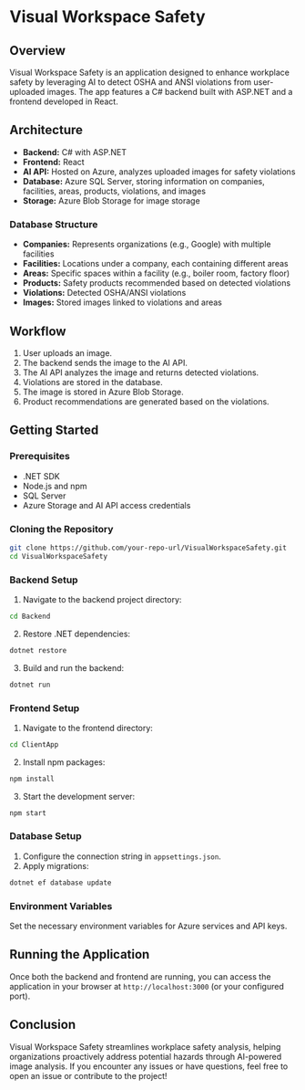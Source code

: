 # Visual Workspace Safety

## Overview
Visual Workspace Safety is an application designed to enhance workplace safety by leveraging AI to detect OSHA and ANSI violations from user-uploaded images. The app features a C# backend built with ASP.NET and a frontend developed in React.

## Architecture

- **Backend:** C# with ASP.NET
- **Frontend:** React
- **AI API:** Hosted on Azure, analyzes uploaded images for safety violations
- **Database:** Azure SQL Server, storing information on companies, facilities, areas, products, violations, and images
- **Storage:** Azure Blob Storage for image storage

### Database Structure

- **Companies:** Represents organizations (e.g., Google) with multiple facilities
- **Facilities:** Locations under a company, each containing different areas
- **Areas:** Specific spaces within a facility (e.g., boiler room, factory floor)
- **Products:** Safety products recommended based on detected violations
- **Violations:** Detected OSHA/ANSI violations
- **Images:** Stored images linked to violations and areas

## Workflow
1. User uploads an image.
2. The backend sends the image to the AI API.
3. The AI API analyzes the image and returns detected violations.
4. Violations are stored in the database.
5. The image is stored in Azure Blob Storage.
6. Product recommendations are generated based on the violations.

## Getting Started

### Prerequisites

- .NET SDK
- Node.js and npm
- SQL Server
- Azure Storage and AI API access credentials

### Cloning the Repository

```sh
git clone https://github.com/your-repo-url/VisualWorkspaceSafety.git
cd VisualWorkspaceSafety
```

### Backend Setup

1. Navigate to the backend project directory:

```sh
cd Backend
```

2. Restore .NET dependencies:

```sh
dotnet restore
```

3. Build and run the backend:

```sh
dotnet run
```

### Frontend Setup

1. Navigate to the frontend directory:

```sh
cd ClientApp
```

2. Install npm packages:

```sh
npm install
```

3. Start the development server:

```sh
npm start
```

### Database Setup

1. Configure the connection string in `appsettings.json`.
2. Apply migrations:

```sh
dotnet ef database update
```

### Environment Variables

Set the necessary environment variables for Azure services and API keys.

## Running the Application

Once both the backend and frontend are running, you can access the application in your browser at `http://localhost:3000` (or your configured port).

## Conclusion

Visual Workspace Safety streamlines workplace safety analysis, helping organizations proactively address potential hazards through AI-powered image analysis. If you encounter any issues or have questions, feel free to open an issue or contribute to the project!
